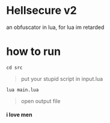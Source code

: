# Hellsecure v2

an obfuscator in lua, for lua
im retarded

# how to run

`cd src`

> put your stupid script in input.lua


`lua main.lua`


> open output file

#### i love men
